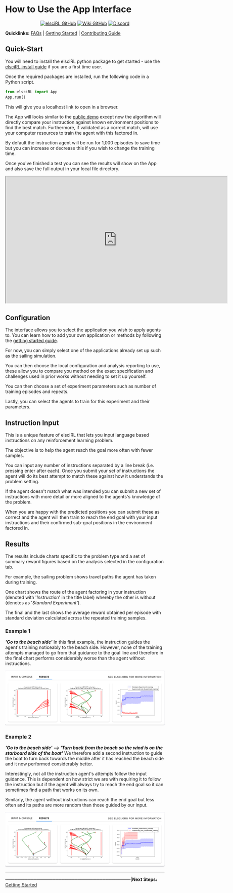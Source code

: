 # How to Use the App Interface
<div align="center">

<a href="https://github.com/pdfosborne/elsciRL">![elsciRL GitHub](https://img.shields.io/github/stars/pdfosborne/elsciRL?style=for-the-badge&logo=github&label=elsciRL&link=https%3A%2F%2Fgithub.com%2Fpdfosborne%2FelsciRL)</a> <a href="https://github.com/pdfosborne/elsciRL-Wiki">![Wiki GitHub](https://img.shields.io/github/stars/pdfosborne/elsciRL-Wiki?style=for-the-badge&logo=github&label=elsciRL-Wiki&link=https%3A%2F%2Fgithub.com%2Fpdfosborne%2FelsciRL-Wiki)</a> <a href="https://discord.gg/GgaqcrYCxt">![Discord](https://img.shields.io/discord/1310579689315893248?style=for-the-badge&logo=discord&label=Discord&link=https%3A%2F%2Fdiscord.com%2Fchannels%2F1184202186469683200%2F1184202186998173878)</a>

</div>

**Quicklinks:** [FAQs](<./FAQs.md>) | [Getting Started](<./Documentation/I - Introduction/1 - Getting Started.md>)  | [Contributing Guide](<./Become a Contributor.md>)

## Quick-Start

You will need to install the elsciRL python package to get started - use the [elsciRL install guide](https://github.com/pdfosborne/elsciRL?tab=readme-ov-file#install-guide) if you are a first time user.

Once the required packages are installed, run the following code in a Python script.

```python
from elsciRL import App
App.run()
```

This will give you a localhost link to open in a browser. 

The App will looks similar to the [public demo](https://osbornep.pythonanywhere.com/) except now the algorithm will directly compare your instruction against known environment positions to find the best match. Furthermore, if validated as a correct match, will use your computer resources to train the agent with this factored in.

By default the instruction agent will be run for 1,000 episodes to save time but you can increase or decrease this if you wish to change the training time.

Once you've finished a test you can see the results will show on the App and also save the full output in your local file directory.

<div align="center">
	<iframe width="700" height="400"  
		src="https://www.youtube.com/embed/JbPtl7Sk49Y">  
	</iframe>
</div>

## Configuration

The interface allows you to select the application you wish to apply agents to. You can learn how to add your own application or methods by following the [getting started guide](<./Documentation/I - Introduction/1 - Getting Started.md>).

For now, you can simply select one of the applications already set up such as the sailing simulation. 

You can then choose the local configuration and analysis reporting to use, these allow you to compare you method on the exact specification and challenges used in prior works without needing to set it up yourself.

You can then choose a set of experiment parameters such as number of training episodes and repeats.

Lastly, you can select the agents to train for this experiment and their parameters. 

## Instruction Input

This is a unique feature of elsciRL that lets you input language based instructions on any reinforcement learning problem. 

The objective is to help the agent reach the goal more often with fewer samples. 

You can input any number of instructions separated by a line break (i.e. pressing enter after each). Once you submit your set of instructions the agent will do its best attempt to match these against how it understands the problem setting. 

If the agent doesn't match what was intended you can submit a new set of instructions with more detail or more aligned to the agents's knowledge of the problem.

When you are happy with the predicted positions you can submit these as correct and the agent will then train to reach the end goal with your input instructions and their confirmed sub-goal positions in the environment factored in.

## Results

The results include charts specific to the problem type and a set of summary reward figures based on the analysis selected in the configuration tab.

For example, the sailing problem shows travel paths the agent has taken during training. 

One chart shows the route of the agent factoring in your instruction (denoted with '*Instruction*' in the title label) whereby the other is without (denotes as '*Standard Experiment'*).

The final and the last shows the average reward obtained per episode with standard deviation calculated across the repeated training samples.


### Example 1
***'Go to the beach side'***
In this first example, the instruction guides the agent's training noticeably to the beach side. However, none of the training attempts managed to go from that guidance to the goal line and therefore in the final chart performs considerably worse than the agent without instructions.

![](<./Documentation/0 - Prerequisites/attachments/demo_output_example_1.png>)

### Example 2
***'Go to the beach side' --> 'Turn back from the beach so the wind is on the starboard side of the boat'***
We therefore add a second instruction to guide the boat to turn back towards the middle after it has reached the beach side and it now performed considerably better.

Interestingly, not all the instruction agent's attempts follow the input guidance. This is dependent on how strict we are with requiring it to follow the instruction but if the agent will always try to reach the end goal so it can sometimes find a path that works on its own.

Similarly, the agent without instructions can reach the end goal but less often and its paths are more random than those guided by our input.

![](<./Documentation/0 - Prerequisites/attachments/demo_output_example_2.png>)



--- 
────────────────────────────────────────|**Next Steps:** [Getting Started](<./Documentation/I - Introduction/1 - Getting Started.md>) </div>
